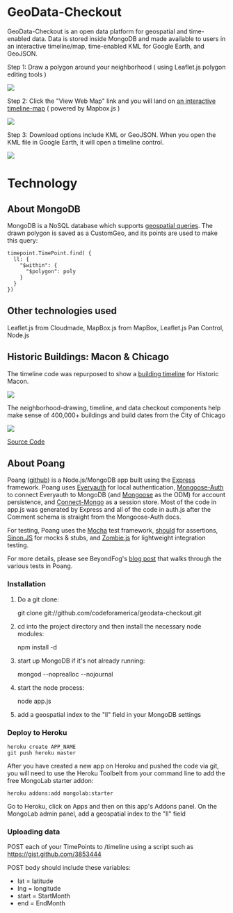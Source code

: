 # GeoData-Checkout

GeoData-Checkout is an open data platform for geospatial and time-enabled data. Data is stored inside MongoDB and made available to users in an interactive timeline/map, time-enabled KML for Google Earth, and GeoJSON.

Step 1: Draw a polygon around your neighborhood ( using Leaflet.js polygon editing tools )

<img src="http://i.imgur.com/U9uW5.png"/>

Step 2: Click the "View Web Map" link and you will land on <a href="http://maconmaps.herokuapp.com/timeline?customgeo=50789e4994661b0200000051">an interactive timeline-map</a> ( powered by Mapbox.js )

<img src="http://codeforamerica.org/wp-content/uploads/2012/09/Screen-Shot-2012-09-24-at-3.54.11-PM.png"/>

Step 3: Download options include KML or GeoJSON. When you open the KML file in Google Earth, it will open a timeline control.

<img src="http://i.imgur.com/AZ0Au.png"/>

# Technology

## About MongoDB

MongoDB is a NoSQL database which supports <a href="http://www.mongodb.org/display/DOCS/Geospatial+Indexing">geospatial queries</a>. The drawn polygon is saved as a CustomGeo, and its points are used to make this query:

    timepoint.TimePoint.find( {
      ll: {
        "$within": {
          "$polygon": poly
        }
      }
    })

## Other technologies used

Leaflet.js from Cloudmade, MapBox.js from MapBox, Leaflet.js Pan Control, Node.js

## Historic Buildings: Macon & Chicago

The timeline code was repurposed to show a <a href="http://historic-macon.herokuapp.com/timeline?customgeo=5080a0bf5766800200000346">building timeline</a> for Historic Macon.

<img src="http://i.imgur.com/hayao.png"/>

The neighborhood-drawing, timeline, and data checkout components help make sense of 400,000+ buildings and build dates from the City of Chicago

<img src="http://i.imgur.com/S50kw.png"/>

<a href="https://github.com/mapmeld/HistoricMaconMap">Source Code</a>


## About Poang

Poang ([github](https://github.com/BeyondFog/Poang)) is a Node.js/MongoDB app built using the [Express](http://expressjs.com/) framework. Poang uses [Everyauth](http://everyauth.com/) for local authentication, [Mongoose-Auth](https://github.com/bnoguchi/mongoose-auth) to connect Everyauth to MongoDB (and [Mongoose](http://mongoosejs.com/) as the ODM) for account persistence, and [Connect-Mongo](https://github.com/kcbanner/connect-mongo) as a session store. Most of the code in app.js was generated by Express and all of the code in auth.js after the Comment schema is straight from the Mongoose-Auth docs.

For testing, Poang uses the [Mocha](http://visionmedia.github.com/mocha/) test framework, [should](https://github.com/visionmedia/should.js) for assertions, [Sinon.JS](http://sinonjs.org/) for mocks & stubs, and [Zombie.js](http://zombie.labnotes.org/) for lightweight integration testing.

For more details, please see BeyondFog's [blog post](http://blog.beyondfog.com/?p=222) that walks through the various tests in Poang.

### Installation
 
1) Do a git clone:

    git clone git://github.com/codeforamerica/geodata-checkout.git
    
2) cd into the project directory and then install the necessary node modules:

    npm install -d

3) start up MongoDB if it's not already running:
  
    mongod --noprealloc --nojournal
    
4) start the node process:

    node app.js

5) add a geospatial index to the "ll" field in your MongoDB settings

### Deploy to Heroku

    heroku create APP_NAME
    git push heroku master

After you have created a new app on Heroku and pushed the code via git, you will need to use the Heroku Toolbelt from your command line to add the free MongoLab starter addon:

    heroku addons:add mongolab:starter

Go to Heroku, click on Apps and then on this app's Addons panel. On the MongoLab admin panel, add a geospatial index to the "ll" field


### Uploading data

POST each of your TimePoints to /timeline using a script such as https://gist.github.com/3853444

POST body should include these variables:

* lat = latitude
* lng = longitude
* start = StartMonth
* end = EndMonth